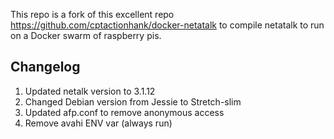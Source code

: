 This repo is a fork of this excellent repo https://github.com/cptactionhank/docker-netatalk to compile netatalk to run on a Docker swarm of raspberry pis.

## Changelog

1. Updated netalk version to 3.1.12
1. Changed Debian version from Jessie to Stretch-slim
1. Updated afp.conf to remove anonymous access
1. Remove avahi ENV var (always run)